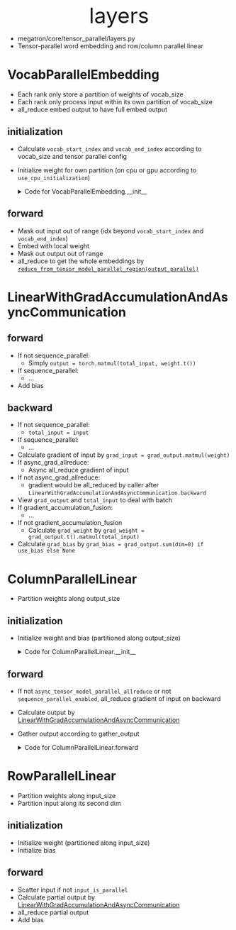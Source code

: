 <div align='center'><font size='20'> layers </font></div>

- megatron/core/tensor_parallel/layers.py
- Tensor-parallel word embedding and row/column parallel linear

# VocabParallelEmbedding
- Each rank only store a partition of weights of vocab_size
- Each rank only process input within its own partition of vocab_size
- all_reduce embed output to have full embed output
## initialization
- Calculate `vocab_start_index` and `vocab_end_index` according to vocab_size and tensor parallel config
- Initialize weight for own partition (on cpu or gpu according to `use_cpu_initialization`)
    <details> 
        <summary>Code for VocabParallelEmbedding.__init__</summary>  

    ```Python
    def __init__(self, num_embeddings: int, embedding_dim: int, *,
                    init_method=init.xavier_normal_,
                    params_dtype: torch.dtype=torch.float32,
                    use_cpu_initialization: bool=False,
                    perform_initialization: bool=True):
        super(VocabParallelEmbedding, self).__init__()
        # Keep the input dimensions.
        self.num_embeddings = num_embeddings
        self.embedding_dim = embedding_dim
        # Set the detauls for compatibility.
        self.padding_idx = None
        self.max_norm = None
        self.norm_type = 2.
        self.scale_grad_by_freq = False
        self.sparse = False
        self._weight = None
        self.tensor_model_parallel_size = get_tensor_model_parallel_world_size()
        # Divide the weight matrix along the vocaburaly dimension.
        self.vocab_start_index, self.vocab_end_index = \
            VocabUtility.vocab_range_from_global_vocab_size(
                self.num_embeddings, get_tensor_model_parallel_rank(),
                self.tensor_model_parallel_size)
        self.num_embeddings_per_partition = self.vocab_end_index - \
            self.vocab_start_index

        # Allocate weights and initialize.
        if use_cpu_initialization:
            self.weight = Parameter(torch.empty(
                self.num_embeddings_per_partition, self.embedding_dim,
                dtype=params_dtype))
            if perform_initialization:
                _initialize_affine_weight_cpu(
                    self.weight, self.num_embeddings, self.embedding_dim,
                    self.num_embeddings_per_partition, 0, init_method,
                    params_dtype=params_dtype)
        else:
            self.weight = Parameter(torch.empty(
                self.num_embeddings_per_partition, self.embedding_dim,
                device=torch.cuda.current_device(), dtype=params_dtype))
            if perform_initialization:
                _initialize_affine_weight_gpu(self.weight, init_method,
                                                partition_dim=0, stride=1)
    ```
    </details>

## forward
- Mask out input out of range (idx beyond `vocab_start_index` and `vocab_end_index`)
- Embed with local weight
- Mask out output out of range
- all_reduce to get the whole embeddings by [`reduce_from_tensor_model_parallel_region(output_parallel)`](mappings.md#_reducefrommodelparallelregion)

# LinearWithGradAccumulationAndAsyncCommunication
## forward
- If not sequence_parallel:
  - Simply `output = torch.matmul(total_input, weight.t())`
- If sequence_parallel:
  - ...
- Add bias
## backward
- If not sequence_parallel:
  - `total_input = input`
- If sequence_parallel:
  - ...
- Calculate gradient of input by `grad_input = grad_output.matmul(weight)`
- If async_grad_allreduce:
  - Async all_reduce gradient of input
- If not async_grad_allreduce:
  - gradient would be all_reduced by caller after `LinearWithGradAccumulationAndAsyncCommunication.backward`
- View `grad_output` and  `total_input` to deal with batch
- If gradient_accumulation_fusion:
  - ...
- If not gradient_accumulation_fusion
  - Calculate `grad_weight` by `grad_weight = grad_output.t().matmul(total_input)`
- Calculate `grad_bias` by `grad_bias = grad_output.sum(dim=0) if use_bias else None`
# ColumnParallelLinear
- Partition weights along output_size
## initialization
- Initialize weight and bias (partitioned along output_size)
    <details> 
        <summary>Code for ColumnParallelLinear.__init__</summary>  

    ```Python
    def __init__(self, num_embeddings: int, embedding_dim: int, *,
                    init_method=init.xavier_normal_,
                    params_dtype: torch.dtype=torch.float32,
                    use_cpu_initialization: bool=False,
                    perform_initialization: bool=True):
        super(VocabParallelEmbedding, self).__init__()
        # Keep the input dimensions.
        self.num_embeddings = num_embeddings
        self.embedding_dim = embedding_dim
        # Set the detauls for compatibility.
        self.padding_idx = None
        self.max_norm = None
        self.norm_type = 2.
        self.scale_grad_by_freq = False
        self.sparse = False
        self._weight = None
        self.tensor_model_parallel_size = get_tensor_model_parallel_world_size()
        # Divide the weight matrix along the vocaburaly dimension.
        self.vocab_start_index, self.vocab_end_index = \
            VocabUtility.vocab_range_from_global_vocab_size(
                self.num_embeddings, get_tensor_model_parallel_rank(),
                self.tensor_model_parallel_size)
        self.num_embeddings_per_partition = self.vocab_end_index - \
            self.vocab_start_index

        # Allocate weights and initialize.
        if use_cpu_initialization:
            self.weight = Parameter(torch.empty(
                self.num_embeddings_per_partition, self.embedding_dim,
                dtype=params_dtype))
            if perform_initialization:
                _initialize_affine_weight_cpu(
                    self.weight, self.num_embeddings, self.embedding_dim,
                    self.num_embeddings_per_partition, 0, init_method,
                    params_dtype=params_dtype)
        else:
            self.weight = Parameter(torch.empty(
                self.num_embeddings_per_partition, self.embedding_dim,
                device=torch.cuda.current_device(), dtype=params_dtype))
            if perform_initialization:
                _initialize_affine_weight_gpu(self.weight, init_method,
                                                partition_dim=0, stride=1)
    ```
    </details>

## forward
- If not `async_tensor_model_parallel_allreduce` or not `sequence_parallel_enabled`, all_reduce gradient of input on backward
- Calculate output by [LinearWithGradAccumulationAndAsyncCommunication](#linearwithgradaccumulationandasynccommunication)
- Gather output according to gather_output
    <details> 
        <summary>Code for ColumnParallelLinear.forward</summary>  

    ```Python 
    def forward(self, input_):
        """Forward of ColumnParallelLinear

        Args:
            input_: 3D tensor whose order of dimension is [sequence, batch, hidden]

        Returns:
            - output
            - bias
        """
        bias = self.bias if not self.skip_bias_add else None

        if self.async_tensor_model_parallel_allreduce or \
                self.sequence_parallel_enabled:
            input_parallel = input_
        else:
            input_parallel = copy_to_tensor_model_parallel_region(input_)
        # Matrix multiply.
        output_parallel = linear_with_grad_accumulation_and_async_allreduce(
            input=input_parallel,
            weight=self.weight,
            bias=bias,
            gradient_accumulation_fusion=self.gradient_accumulation_fusion,
            async_grad_allreduce=self.async_tensor_model_parallel_allreduce,
            sequence_parallel_enabled=self.sequence_parallel_enabled,
        )
        if self.gather_output:
            # All-gather across the partitions.
            assert not self.sequence_parallel_enabled
            output = gather_from_tensor_model_parallel_region(output_parallel)
        else:
            output = output_parallel
        output_bias = self.bias if self.skip_bias_add else None
        return output, output_bias
    ```
    </details>

# RowParallelLinear
- Partition weights along input_size
- Partition input along its second dim
## initialization
- Initialize weight (partitioned along input_size)
- Initialize bias
## forward
- Scatter input if not `input_is_parallel`
- Calculate partial output by [LinearWithGradAccumulationAndAsyncCommunication](#linearwithgradaccumulationandasynccommunication)
- all_reduce partial output
- Add bias